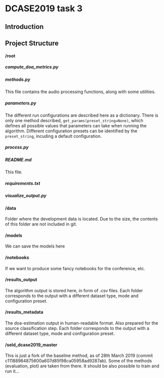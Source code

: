 DCASE2019 task 3 
======

Introduction
-----------------


Project Structure
-----------------

#### /root

##### compute_doa_metrics.py

##### methods.py
This file contains the audio processing functions, along with some utilities.

##### parameters.py
The different run configurations are described here as a dictionary.
There is only one method described, `get_params(preset_string=None)`, which
defines all possible values that  parameters can take when running the 
algorithm.
Different configuration presets can be identified by the `preset_string`,
incuding a default configuration.

##### process.py

##### README.md
This file.

##### requirements.txt

##### visualize_output.py


#### /data
Folder where the development data is located. 
Due to the size, the contents of this folder are not included in git.

#### /models
We can save the models here

#### /notebooks
If we want to produce some fancy notebooks for the conference, etc.

#### /results_output
The algorithm output is stored here, in form of .csv files.
Each folder corresponds to the output with a different dataset type, mode and
configuration preset.

#### /results_metadata
The doa-estimation output in human-readable format.
Also prepared for the source classification step.
Each folder corresponds to the output with a different dataset type, mode and
configuration preset.

#### /seld_dcase2019_master
This is just a fork of the baseline method, as of 28th March 2019 
(commit c11188984875600a607d85f98ca05958ad9287ab).
Some of the methods (evaluation, plot) are taken from there. 
It should be also possible to train and run it...
